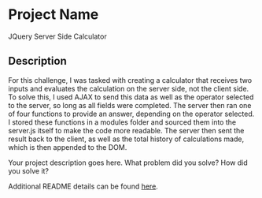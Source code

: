 # Project Name

JQuery Server Side Calculator

## Description

For this challenge, I was tasked with creating a calculator that receives two inputs and evaluates the calculation on the server side, not the client side.  To solve this, I used AJAX to send this data as well as the operator selected to the server, so long as all fields were completed.  The server then ran one of four functions to provide an answer, depending on the operator selected.  I stored these functions in a modules folder and sourced them into the server.js itself to make the code more readable.  The server then sent the result back to the client, as well as the total history of calculations made, which is then appended to the DOM.

Your project description goes here. What problem did you solve? How did you solve it?

Additional README details can be found [here](https://github.com/PrimeAcademy/readme-template/blob/master/README.md).

